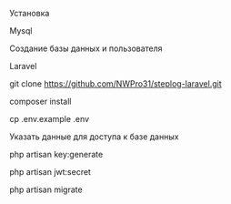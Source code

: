 Установка 

Mysql

Создание базы данных и пользователя

Laravel

git clone https://github.com/NWPro31/steplog-laravel.git

composer install

cp .env.example .env

Указать данные для доступа к базе данных

php artisan key:generate

php artisan jwt:secret

php artisan migrate
